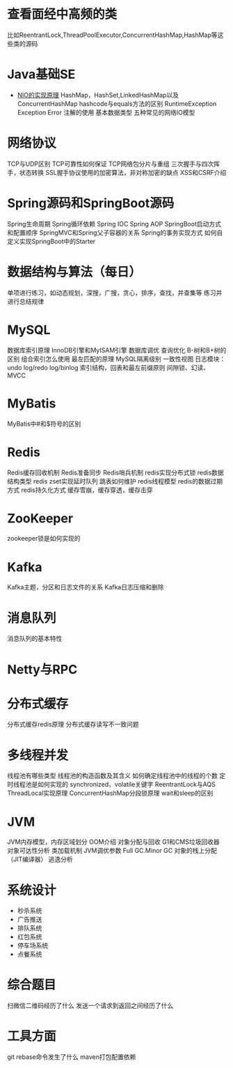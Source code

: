 # 查看面经中高频的类
比如ReentrantLock,ThreadPoolExecutor,ConcurrentHashMap,HashMap等这些类的源码

# Java基础SE
- [NIO的实现原理]()
HashMap，HashSet,LinkedHashMap以及ConcurrentHashMap
hashcode与equals方法的区别
RuntimeException Exception Error
注解的使用
基本数据类型
五种常见的网络IO模型

# 网络协议
TCP与UDP区别
TCP可靠性如何保证
TCP网络包分片与重组
三次握手与四次挥手，状态转换
SSL握手协议使用的加密算法，非对称加密的缺点
XSS和CSRF介绍


# Spring源码和SpringBoot源码
Spring生命周期
Spring循环依赖
Spring IOC
Spring AOP
SpringBoot启动方式和配置顺序
SpringMVC和Spring父子容器的关系
Spring的事务实现方式
如何自定义实现SpringBoot中的Starter

# 数据结构与算法（每日）
单项进行练习，如动态规划，深搜，广搜，贪心，排序，查找，并查集等
练习并进行总结规律

# MySQL
数据库索引原理
InnoDB引擎和MyISAM引擎
数据库调优
查询优化
B-树和B+树的区别
组合索引怎么使用
最左匹配的原理
MySQL隔离级别
一致性视图
日志模块：undo log/redo log/binlog
索引结构，回表和最左前缀原则
间隙锁、幻读、MVCC

# MyBatis
MyBatis中#和$符号的区别

# Redis
Redis缓存回收机制
Redis准备同步
Redis哨兵机制
redis实现分布式锁
redis数据结构类型
redis zset实现延时队列
跳表如何维护
redis线程模型
redis的数据过期方式
redis持久化方式
缓存雪崩，缓存穿透，缓存击穿

# ZooKeeper
zookeeper锁是如何实现的

# Kafka
Kafka主题，分区和日志文件的关系
Kafka日志压缩和删除

# 消息队列
消息队列的基本特性

# Netty与RPC

# 分布式缓存
分布式缓存redis原理
分布式缓存读写不一致问题

# 多线程并发
线程池有哪些类型
线程池的构造函数及其含义
如何确定线程池中的线程的个数
定时线程池是如何实现的
synchronized，volatile关键字
ReentrantLock与AQS
ThreadLocal实现原理
ConcurrentHashMap分段锁原理
wait和sleep的区别

# JVM
JVM内存模型，内存区域划分
OOM介绍
对象分配与回收
G1和CMS垃圾回收器
对象可达性分析
类加载机制
JVM调优参数
Full GC.Minor GC
对象的栈上分配（JIT编译器）
逃逸分析

# 系统设计
- 秒杀系统
- 广告推送
- 排队系统
- 红包系统
- 停车场系统
- 点餐系统

# 综合题目
扫微信二维码经历了什么
发送一个请求到返回之间经历了什么

# 工具方面
git rebase命令发生了什么
maven打包配置依赖
